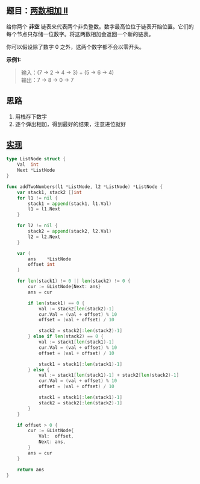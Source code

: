 ## 题目：[两数相加 II](https://leetcode-cn.com/problems/add-two-numbers-ii/)

给你两个 **非空** 链表来代表两个非负整数。数字最高位位于链表开始位置。它们的每个节点只存储一位数字。将这两数相加会返回一个新的链表。

你可以假设除了数字 0 之外，这两个数字都不会以零开头。

**示例1:**
>输入：(7 -> 2 -> 4 -> 3) + (5 -> 6 -> 4)  
输出：7 -> 8 -> 0 -> 7

## 思路
1. 用栈存下数字
2. 逐个弹出相加，得到最好的结果，注意进位就好

## [实现](https://github.com/mzmuer/leetcode/blob/master/question445/answer_test.go)
```go
type ListNode struct {
	Val  int
	Next *ListNode
}

func addTwoNumbers(l1 *ListNode, l2 *ListNode) *ListNode {
	var stack1, stack2 []int
	for l1 != nil {
		stack1 = append(stack1, l1.Val)
		l1 = l1.Next
	}

	for l2 != nil {
		stack2 = append(stack2, l2.Val)
		l2 = l2.Next
	}

	var (
		ans    *ListNode
		offset int
	)

	for len(stack1) != 0 || len(stack2) != 0 {
		cur := &ListNode{Next: ans}
		ans = cur

		if len(stack1) == 0 {
			val := stack2[len(stack2)-1]
			cur.Val = (val + offset) % 10
			offset = (val + offset) / 10

			stack2 = stack2[:len(stack2)-1]
		} else if len(stack2) == 0 {
			val := stack1[len(stack1)-1]
			cur.Val = (val + offset) % 10
			offset = (val + offset) / 10

			stack1 = stack1[:len(stack1)-1]
		} else {
			val := stack1[len(stack1)-1] + stack2[len(stack2)-1]
			cur.Val = (val + offset) % 10
			offset = (val + offset) / 10

			stack1 = stack1[:len(stack1)-1]
			stack2 = stack2[:len(stack2)-1]
		}
	}

	if offset > 0 {
		cur := &ListNode{
			Val:  offset,
			Next: ans,
		}
		ans = cur
	}

	return ans
}
```